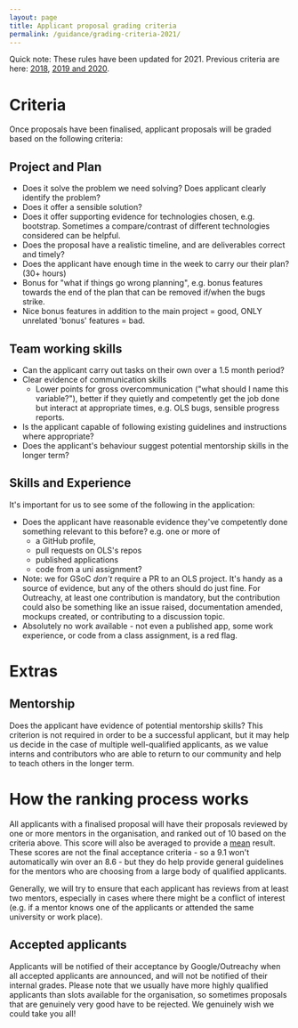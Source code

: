 ```yaml
---
layout: page
title: Applicant proposal grading criteria
permalink: /guidance/grading-criteria-2021/
---
```


Quick note: These rules have been updated for 2021. Previous criteria are here: [2018](../grading-criteria-2018),  [2019 and 2020](../grading-criteria-2019).

# Criteria

Once proposals have been finalised, applicant proposals will be graded based on the following criteria:

## Project and Plan
- Does it solve the problem we need solving? Does applicant clearly identify the problem?
- Does it offer a sensible solution? 
- Does it offer supporting evidence for technologies chosen, e.g. bootstrap. Sometimes a compare/contrast of different technologies considered can be helpful.
- Does the proposal have a realistic timeline, and are deliverables correct and timely?
- Does the applicant have enough time in the week to carry our their plan? (30+ hours)
- Bonus for "what if things go wrong planning", e.g. bonus features towards the end of the plan that can be removed if/when the bugs strike.
- Nice bonus features in addition to the main project = good, ONLY unrelated 'bonus' features = bad.


## Team working skills
- Can the applicant carry out tasks on their own over a 1.5 month period?
- Clear evidence of communication skills
  - Lower points for gross overcommunication ("what should I name this variable?"), better if they quietly and competently get the job done but interact at appropriate times, e.g. OLS bugs, sensible progress reports.
- Is the applicant capable of following existing guidelines and instructions where appropriate?
- Does the applicant's behaviour suggest potential mentorship skills in the longer term? 

## Skills and Experience

It's important for us to see some of the following in the application:

- Does the applicant have reasonable evidence they've competently done something relevant to this before? e.g. one or more of
  - a GitHub profile,
  - pull requests on OLS's repos
  - published applications
  - code from a uni assignment?
- Note: we for GSoC _don't_ require a PR to an OLS project. It's handy as a source of evidence, but any of the others should do just fine. For Outreachy, at least one contribution is mandatory, but the contribution could also be something like an issue raised, documentation amended, mockups created, or contributing to a discussion topic. 
- Absolutely no work available - not even a published app, some work experience, or code from a class assignment, is a red flag.

# Extras

## Mentorship

Does the applicant have evidence of potential mentorship skills? This criterion is not required in order to be a successful applicant, but it may help us decide in the case of multiple well-qualified applicants, as we value interns and contributors who are able to return to our community and help to teach others in the longer term.

# How the ranking process works

All applicants with a finalised proposal will have their proposals reviewed by one or more mentors in the organisation, and ranked out of 10 based on the criteria above. This score will also be averaged to provide a [mean](http://www.bbc.co.uk/schools/gcsebitesize/maths/statistics/measuresofaveragerev2.shtml) result. These scores are not the final acceptance criteria - so a 9.1 won't automatically win over an 8.6 - but they do help provide general guidelines for the mentors who are choosing from a large body of qualified applicants.

Generally, we will try to ensure that each applicant has reviews from at least two mentors, especially in cases where there might be a conflict of interest (e.g. if a mentor knows one of the applicants or attended the same university or work place). 

## Accepted applicants

Applicants will be notified of their acceptance by Google/Outreachy when all accepted applicants are announced, and will not be notified of their internal grades. Please note that we usually have more highly qualified applicants than slots available for the organisation, so sometimes proposals that are genuinely very good have to be rejected. We genuinely wish we could take you all!
